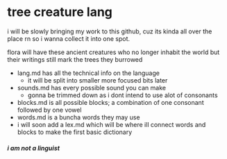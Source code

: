 # tree creature lang

i will be slowly bringing my work to this github, cuz its kinda all over the place rn so i wanna collect it into one spot.

flora will have these ancient creatures who no longer inhabit the world but their writings still mark the trees they burrowed

+ lang.md has all the technical info on the language
  + it will be split into smaller more focused bits later
+ sounds.md has every possible sound you can make
  + gonna be trimmed down as i dont intend to use alot of consonants
+ blocks.md is all possible blocks; a combination of one consonant followed by one vowel
+ words.md is a buncha words they may use
+ i will soon add a lex.md which will be where ill connect words and blocks to make the first basic dictionary

##### i am not a linguist
